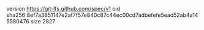 version https://git-lfs.github.com/spec/v1
oid sha256:8ef7a3851147e2af7f57e840c87c44ec00cd7adbefefe5ead52ab4a145580476
size 2827
